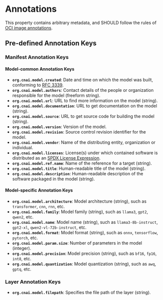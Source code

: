 # Annotations

This property contains arbitrary metadata, and SHOULD follow the rules of [OCI image annotations](https://github.com/opencontainers/image-spec/blob/main/annotations.md).

## Pre-defined Annotation Keys

### Manifest Annotation Keys

#### Model-common Annotation Keys

- **`org.cnai.model.created`**: Date and time on which the model was built, conforming to [RFC 3339](https://tools.ietf.org/html/rfc3339#section-5.6).
- **`org.cnai.model.authors`**: Contact details of the people or organization responsible for the model (freeform string).
- **`org.cnai.model.url`**: URL to find more information on the model (string).
- **`org.cnai.model.documentation`**: URL to get documentation on the model (string).
- **`org.cnai.model.source`**: URL to get source code for building the model (string).
- **`org.cnai.model.version`**: Version of the model.
- **`org.cnai.model.revision`**: Source control revision identifier for the model.
- **`org.cnai.model.vendor`**: Name of the distributing entity, organization or individual.
- **`org.cnai.model.licenses`**: License(s) under which contained software is distributed as an [SPDX License Expression](https://spdx.github.io/spdx-spec/v2.3/SPDX-license-expressions/).
- **`org.cnai.model.ref.name`**: Name of the reference for a target (string).
- **`org.cnai.model.title`**: Human-readable title of the model (string).
- **`org.cnai.model.description`**: Human-readable description of the software packaged in the model (string).

#### Model-specific Annotation Keys

- **`org.cnai.model.architecture`**: Model architecture (string), such as `transformer`, `cnn`, `rnn`, etc.
- **`org.cnai.model.family`**: Model family (string), such as `llama3`, `gpt2`, `qwen2`, etc.
- **`org.cnai.model.name`**: Model name (string), such as `llama3-8b-instruct`, `gpt2-xl`, `qwen2-vl-72b-instruct`, etc.
- **`org.cnai.model.format`**: Model format (string), such as `onnx`, `tensorflow`, `pytorch`, etc.
- **`org.cnai.model.param.size`**: Number of parameters in the model (integer).
- **`org.cnai.model.precision`**: Model precision (string), such as `bf16`, `fp16`, `int8`, etc.
- **`org.cnai.model.quantization`**: Model quantization (string), such as `awq`, `gptq`, etc.

### Layer Annotation Keys

- **`org.cnai.model.filepath`**: Specifies the file path of the layer (string).
